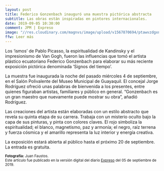 ```yaml
---
layout: post
title: Federico Gonzenbach inauguró una muestra pictórica abstracta
subtitle: Las obras están inspiradas en pintores internacionales.
date: 2019-09-05 10:30:00
comment: JPM | Expreso
image: "//res.cloudinary.com/magnvs/image/upload/v1567870694/ptawvzdgxn5c1lfijndx.jpg"
ffw: Leer más
---
```

Los ‘ismos’ de Pablo Picasso, la espiritualidad de Kandinsky y el impresionismo de Van Gogh, fueron las influencias que tomó el artista plástico ecuatoriano Federico Gonzenbach para elaborar su más reciente exposición pictórica denominada ‘Signos del tiempo’.

La muestra fue inaugurada la noche del pasado miércoles 4 de septiembre, en el Salón Polivalente del Museo Municipal de Guayaquil. El concejal Jorge Rodríguez ofreció unas palabras de bienvenida a los presentes, entre quienes figuraban artistas, familiares y público en general. “Gonzenbach es un gran maestro que nuevamente puede mostrar su obra”, añadió Rodríguez.

Las creaciones del artista están elaboradas con un estilo abstracto que revela su quinta etapa de su carrera. Trabaja con un misterio oculto bajo la capa de sus pinturas, y pinta con colores claves. El rojo simboliza la espiritualidad; el blanco, magnetismo, paz y armonía; el negro, raíz terrena y fuerza cósmica y el amarillo representa la luz interior y energía creativa.

La exposición estará abierta al público hasta el próximo 20 de septiembre. La entrada es gratuita.

<small><strong>Fotografía:</strong> Juan Faustos. <br />Este artículo fue publicado en la versión digital del diario [Expreso](//www.expreso.ec/vivir/federico-gonzenbach-exposicion-pictorica-abstracta-GH3108484) del 05 de septiembre de 2019.</small>
